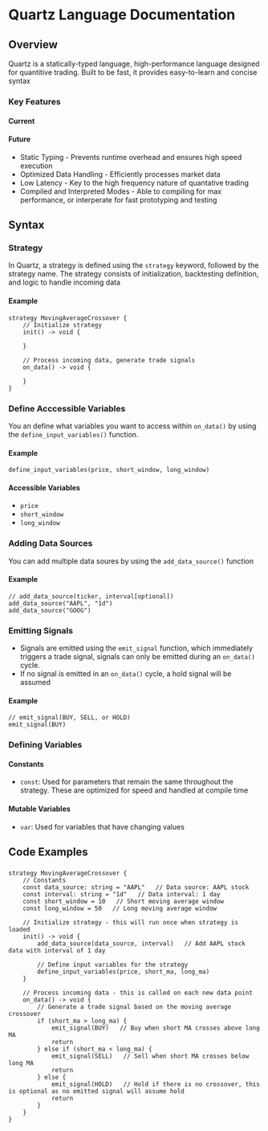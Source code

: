 # Quartz Language Documentation
## Overview
Quartz is a statically-typed language, high-performance language designed for quantitive trading. Built to be fast, it provides easy-to-learn and concise syntax
### Key Features
#### Current
#### Future
- Static Typing - Prevents runtime overhead and ensures high speed execution
- Optimized Data Handling - Efficiently processes market data
- Low Latency - Key to the high frequency nature of quantative trading
- Compiled and Interpreted Modes - Able to compiling for max performance, or interperate for fast prototyping and testing
## Syntax
### Strategy
In Quartz, a strategy is defined using the `strategy` keyword, followed by the strategy name. The strategy consists of initialization, backtesting definition, and  logic to handle incoming data
#### Example
```
strategy MovingAverageCrossover {
    // Initialize strategy
    init() -> void {

    }

    // Process incoming data, generate trade signals
    on_data() -> void {

    }
}
```
### Define Acccessible Variables
You an define what variables you want to access within `on_data()` by using the `define_input_variables()` function.
#### Example
```
define_input_variables(price, short_window, long_window)
```
#### Accessible Variables
- `price`
- `short_window`
- `long_window`
### Adding Data Sources
You can add multiple data soures by using the `add_data_source()` function
#### Example
```
// add_data_source(ticker, interval[optional])
add_data_source("AAPL", "1d")
add_data_source("GOOG")
```
### Emitting Signals
- Signals are emitted using the `emit_signal` function, which immediately triggers a trade signal, signals can only be emitted during an `on_data()` cycle.
- If no signal is emitted in an `on_data()` cycle, a hold signal will be assumed
#### Example
```
// emit_signal(BUY, SELL, or HOLD)
emit_signal(BUY)
```
### Defining Variables
#### Constants
- `const`: Used for parameters that remain the same throughout the strategy. These are optimized for speed and handled at compile time
#### Mutable Variables
- `var`: Used for variables that have changing values
## Code Examples
###
```
strategy MovingAverageCrossover {
    // Constants
    const data_source: string = "AAPL"   // Data source: AAPL stock
    const interval: string = "1d"   // Data interval: 1 day
    const short_window = 10   // Short moving average window
    const long_window = 50   // Long moving average window

    // Initialize strategy - this will run once when strategy is loaded
    init() -> void {
        add_data_source(data_source, interval)   // Add AAPL stock data with interval of 1 day

        // Define input variables for the strategy
        define_input_variables(price, short_ma, long_ma)
    }

    // Process incoming data - this is called on each new data point
    on_data() -> void {
        // Generate a trade signal based on the moving average crossover
        if (short_ma > long_ma) {
            emit_signal(BUY)   // Buy when short MA crosses above long MA
            return
        } else if (short_ma < long_ma) {
            emit_signal(SELL)   // Sell when short MA crosses below long MA
            return
        } else {
            emit_signal(HOLD)   // Hold if there is no crossover, this is optional as no emitted signal will assume hold
            return
        }
    }
}
```